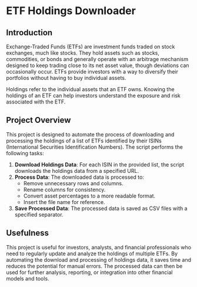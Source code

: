 # ETF Holdings Downloader

## Introduction

Exchange-Traded Funds (ETFs) are investment funds traded on stock exchanges, much like stocks. They hold assets such as stocks, commodities, or bonds and generally operate with an arbitrage mechanism designed to keep trading close to its net asset value, though deviations can occasionally occur. ETFs provide investors with a way to diversify their portfolios without having to buy individual assets.

Holdings refer to the individual assets that an ETF owns. Knowing the holdings of an ETF can help investors understand the exposure and risk associated with the ETF.

## Project Overview

This project is designed to automate the process of downloading and processing the holdings of a list of ETFs identified by their ISINs (International Securities Identification Numbers). The script performs the following tasks:

1. **Download Holdings Data**: For each ISIN in the provided list, the script downloads the holdings data from a specified URL.
2. **Process Data**: The downloaded data is processed to:
   - Remove unnecessary rows and columns.
   - Rename columns for consistency.
   - Convert asset percentages to a more readable format.
   - Insert the file name for reference.
3. **Save Processed Data**: The processed data is saved as CSV files with a specified separator.

## Usefulness

This project is useful for investors, analysts, and financial professionals who need to regularly update and analyze the holdings of multiple ETFs. By automating the download and processing of holdings data, it saves time and reduces the potential for manual errors. The processed data can then be used for further analysis, reporting, or integration into other financial models and tools.
